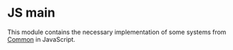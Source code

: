 # JS main

This module contains the necessary implementation of some systems from [Common](../commonMain) in JavaScript.
